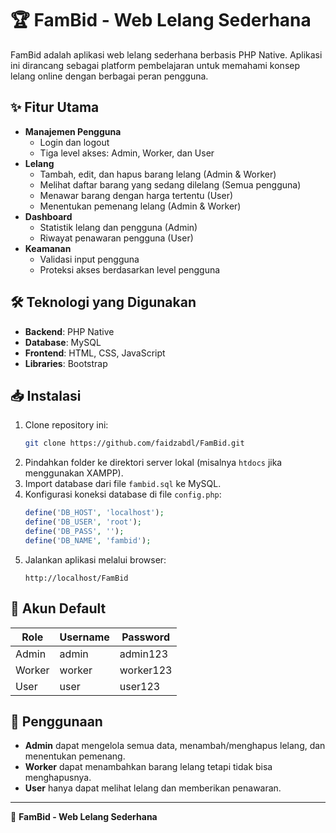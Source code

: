 # 🏆 FamBid - Web Lelang Sederhana

FamBid adalah aplikasi web lelang sederhana berbasis PHP Native. Aplikasi ini dirancang sebagai platform pembelajaran untuk memahami konsep lelang online dengan berbagai peran pengguna.

## ✨ Fitur Utama

- **Manajemen Pengguna**
  - Login dan logout
  - Tiga level akses: Admin, Worker, dan User
- **Lelang**
  - Tambah, edit, dan hapus barang lelang (Admin & Worker)
  - Melihat daftar barang yang sedang dilelang (Semua pengguna)
  - Menawar barang dengan harga tertentu (User)
  - Menentukan pemenang lelang (Admin & Worker)
- **Dashboard**
  - Statistik lelang dan pengguna (Admin)
  - Riwayat penawaran pengguna (User)
- **Keamanan**
  - Validasi input pengguna
  - Proteksi akses berdasarkan level pengguna

## 🛠️ Teknologi yang Digunakan

- **Backend**: PHP Native
- **Database**: MySQL
- **Frontend**: HTML, CSS, JavaScript
- **Libraries**: Bootstrap

## 📥 Instalasi

1. Clone repository ini:
   ```bash
   git clone https://github.com/faidzabdl/FamBid.git
   ```
2. Pindahkan folder ke direktori server lokal (misalnya `htdocs` jika menggunakan XAMPP).
3. Import database dari file `fambid.sql` ke MySQL.
4. Konfigurasi koneksi database di file `config.php`:
   ```php
   define('DB_HOST', 'localhost');
   define('DB_USER', 'root');
   define('DB_PASS', '');
   define('DB_NAME', 'fambid');
   ```
5. Jalankan aplikasi melalui browser:
   ```
   http://localhost/FamBid
   ```

## 📝 Akun Default
| Role  | Username | Password |
|--------|------------|------------|
| Admin  | admin     | admin123   |
| Worker | worker    | worker123  |
| User   | user      | user123    |

## 📌 Penggunaan
- **Admin** dapat mengelola semua data, menambah/menghapus lelang, dan menentukan pemenang.
- **Worker** dapat menambahkan barang lelang tetapi tidak bisa menghapusnya.
- **User** hanya dapat melihat lelang dan memberikan penawaran.


---
🚀 **FamBid - Web Lelang Sederhana**
